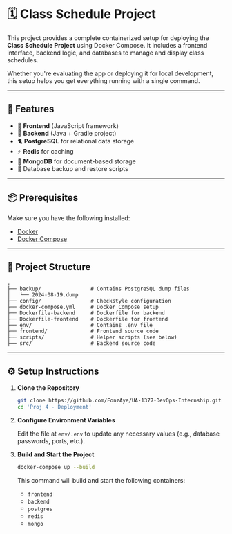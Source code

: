 # 🗓️ Class Schedule Project

This project provides a complete containerized setup for deploying the **Class Schedule Project** using Docker Compose. It includes a frontend interface, backend logic, and databases to manage and display class schedules.

Whether you're evaluating the app or deploying it for local development, this setup helps you get everything running with a single command.

---

## 🚀 Features

- 💅 **Frontend** (JavaScript framework)  
- 🦰 **Backend** (Java + Gradle project)  
- 🐈 **PostgreSQL** for relational data storage  
- ⚡ **Redis** for caching  
- 🍃 **MongoDB** for document-based storage  
- 🔄 Database backup and restore scripts

---

## 📦 Prerequisites

Make sure you have the following installed:

- [Docker](https://www.docker.com/)
- [Docker Compose](https://docs.docker.com/compose/)

---

## 💂️ Project Structure

```
.
├── backup/                # Contains PostgreSQL dump files
│   └── 2024-08-19.dump
├── config/                # Checkstyle configuration
├── docker-compose.yml     # Docker Compose setup
├── Dockerfile-backend     # Dockerfile for backend
├── Dockerfile-frontend    # Dockerfile for frontend
├── env/                   # Contains .env file
├── frontend/              # Frontend source code
├── scripts/               # Helper scripts (see below)
├── src/                   # Backend source code
```

---

## ⚙️ Setup Instructions

1. **Clone the Repository**

   ```bash
   git clone https://github.com/FonzAye/UA-1377-DevOps-Internship.git
   cd 'Proj 4 - Deployment'
   ```

2. **Configure Environment Variables**

   Edit the file at `env/.env` to update any necessary values (e.g., database passwords, ports, etc.).

3. **Build and Start the Project**

   ```bash
   docker-compose up --build
   ```

   This command will build and start the following containers:
   - `frontend`
   - `backend`
   - `postgres`
   - `redis`
   - `mongo`
